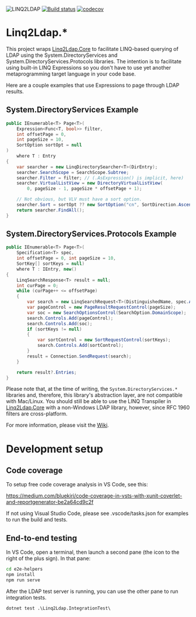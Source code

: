 ![LINQ2LDAP][banner]
[![Build status][appveyorimg]][appveyorlink]
[![codecov][codecovimg]][codecovlink]

# Linq2Ldap.*

This project wraps [Linq2Ldap.Core][core] to facilitate LINQ-based querying of LDAP using the System.DirectoryServices
and System.DirectoryServices.Protocols libraries. The intention is to facilitate using built-in LINQ Expressions so you
don't have to use yet another metaprogramming target language in your code base.

Here are a couple examples that use Expressions to page through LDAP results.

## System.DirectoryServices Example

```c#
public IEnumerable<T> Page<T>(
    Expression<Func<T, bool>> filter,
    int offsetPage = 0,
    int pageSize = 10,
    SortOption sortOpt = null
)
    where T : Entry
{
    var searcher = new LinqDirectorySearcher<T>(DirEntry);
    searcher.SearchScope = SearchScope.Subtree;
    searcher.Filter = filter; // (.AsExpression() is implicit, here)
    searcher.VirtualListView = new DirectoryVirtualListView(
        0, pageSize - 1, pageSize * offsetPage + 1);

    // Not obvious, but VLV must have a sort option.
    searcher.Sort = sortOpt ?? new SortOption("cn", SortDirection.Ascending);
    return searcher.FindAll();
}
```

## System.DirectoryServices.Protocols Example

```c#
public IEnumerable<T> Page<T>(
	Specification<T> spec,
	int offsetPage = 0, int pageSize = 10,
	SortKey[] sortKeys = null)
	where T : IEntry, new()
{
	LinqSearchResponse<T> result = null;
	int curPage = 0;
	while (curPage++ <= offsetPage)
	{
		var search = new LinqSearchRequest<T>(DistinguishedName, spec.AsExpression(), Scope);
		var pageControl = new PageResultRequestControl(pageSize);
		var soc = new SearchOptionsControl(SearchOption.DomainScope);
		search.Controls.Add(pageControl);
		search.Controls.Add(soc);
		if (sortKeys != null)
		{
			var sortControl = new SortRequestControl(sortKeys);
			search.Controls.Add(sortControl);
		}
		result = Connection.SendRequest(search);
	}

	return result?.Entries;
}
```

Please note that, at the time of writing, the `System.DirectoryServices.*` libraries and, therefore, this
library's abstraction layer, are not compatible with Mac/Linux. You should still be able to use the LINQ
Transpiler in [Linq2Ldap.Core][core] with a non-Windows LDAP library, however, since RFC 1960 filters are cross-platform.

For more information, please visit the [Wiki](https://github.com/cdibbs/linq2ldap/wiki).

# Development setup

## Code coverage 

To setup free code coverage analysis in VS Code, see this:

https://medium.com/bluekiri/code-coverage-in-vsts-with-xunit-coverlet-and-reportgenerator-be2a64cd9c2f

If not using Visual Studio Code, please see .vscode/tasks.json for examples to run the build and tests.

## End-to-end testing

In VS Code, open a terminal, then launch a second pane (the icon to the right of the plus sign).
In that pane:

```bash
cd e2e-helpers
npm install
npm run serve
```

After the LDAP test server is running, you can use the other pane to run integration tests.

```
dotnet test .\Linq2Ldap.IntegrationTest\
```

[banner]: https://github.com/cdibbs/linq2ldap/blob/master/resources/header.svg "The only way to discover the limits of the possible is to go beyond them into the impossible. - Arthur C. Clarke"
[1]: https://github.com/cdibbs/linq2ldap/blob/master/Linq2Ldap/Specification.cs#L42
[appveyorimg]: https://ci.appveyor.com/api/projects/status/i8u7bshsqw63wj7e?svg=true
[appveyorlink]: https://ci.appveyor.com/project/cdibbs/linq2ldap
[codecovimg]: https://codecov.io/gh/cdibbs/linq2ldap/branch/master/graph/badge.svg
[codecovlink]: https://codecov.io/gh/cdibbs/linq2ldap
[core]: https://github.com/cdibbs/linq2ldap.core